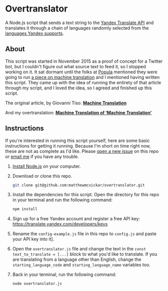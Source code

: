 # Overtranslator

A Node.js script that sends a text string to the [Yandex Translate API](https://tech.yandex.com/translate/) and translates it through a chain of languages randomly selected from the [languages Yandex supports](https://tech.yandex.com/translate/doc/dg/concepts/api-overview-docpage/#languages).


## About

This script was started in November 2015 as a proof of concept for a Twitter bot, but I couldn't figure out what source text to feed it, so I stopped working on it. It sat dormant until the folks at [Popula](https://popula.com) mentioned they were going to run [a piece on machine translation](https://popula.com/2018/07/29/machine-translation/‎) and I mentioned having written this script. They came up with the idea of running the entirety of that article through my script, and I loved the idea, so I agreed and finished up this script.

The original article, by Giovanni Tiso: **[Machine Translation](https://popula.com/2018/07/29/machine-translation/‎)**

And my overtranslation: **[Machine Translation of ‘Machine Translation’](https://popula.com/2018/07/29/machine-translation-of-machine-translation/‎)**


## Instructions

If you're interested in running this script yourself, here are some basic instructions for getting it running. Because I'm short on time right now, these are not as complete as I'd like. Please [open a new issue](https://github.com/matthewmcvickar/overtranslator/issues/new) on this repo or [email me](mailto:matthew@matthewmcvickar.com) if you have any trouble.

1. [Install Node.js](https://nodejs.org/en/download/) on your computer.

1. Download or clone this repo.

    ```sh
    git clone git@github.com:matthewmcvickar/overtranslator.git
    ```

1. Install the dependencies for this script. Open the directory for this repo
   in your terminal and run the following command:

    ```sh
    npm install
    ```

1. Sign up for a free Yandex account and register a free API key:
   https://translate.yandex.com/developers/keys

1. Rename the `config-example.js` file in this repo to `config.js` and paste
   your API key into it].

1. Open the `overtranslator.js` file and change the text in the `const text_to_translate = [...]` block to what you'd like to translate. If you are translating from a language other than English, change the `starting_language_code` and `starting_language_name` variables too.

1. Back in your terminal, run the following command:

    ```sh
    node overtranslator.js
    ```
